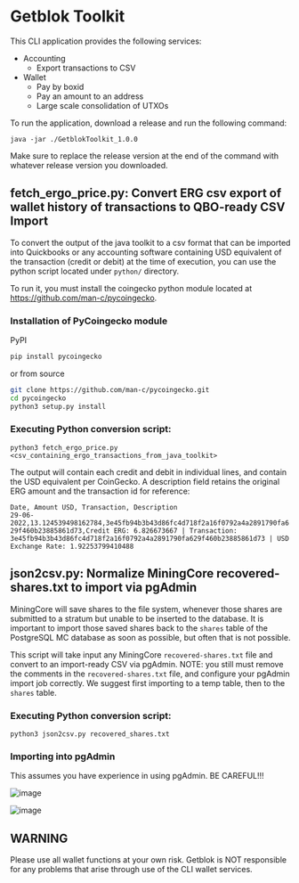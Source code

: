 # Getblok Toolkit

This CLI application provides the following services:

- Accounting
  - Export transactions to CSV
- Wallet
  - Pay by boxid
  - Pay an amount to an address
  - Large scale consolidation of UTXOs

To run the application, download a release and run the following command:

```shell
java -jar ./GetblokToolkit_1.0.0
```

Make sure to replace the release version at the end of the command with whatever release version you downloaded.

## fetch_ergo_price.py: Convert ERG csv export of wallet history of transactions to QBO-ready CSV Import

To convert the output of the java toolkit to a csv format that can be imported into Quickbooks or any accounting software containing USD equivalent of the transaction (credit or debit) at the time of execution, you can use the python script located under `python/` directory.

To run it, you must install the coingecko python module located at https://github.com/man-c/pycoingecko.

### Installation of PyCoingecko module
PyPI
```bash
pip install pycoingecko
```
or from source
```bash
git clone https://github.com/man-c/pycoingecko.git
cd pycoingecko
python3 setup.py install
```

### Executing Python conversion script:
```shell
python3 fetch_ergo_price.py <csv_containing_ergo_transactions_from_java_toolkit>
```
The output will contain each credit and debit in individual lines, and contain the USD equivalent per CoinGecko.  A description field retains the original ERG amount and the transaction id for reference:

`Date, Amount USD, Transaction, Description`  
`29-06-2022,13.124539498162784,3e45fb94b3b43d86fc4d718f2a16f0792a4a2891790fa629f460b23885861d73,Credit ERG: 6.826673667 | Transaction: 3e45fb94b3b43d86fc4d718f2a16f0792a4a2891790fa629f460b23885861d73 | USD Exchange Rate: 1.92253799410488`  

## json2csv.py: Normalize MiningCore recovered-shares.txt to import via pgAdmin
MiningCore will save shares to the file system, whenever those shares are submitted to a stratum but unable to be inserted to the database.  It is important to import those saved shares back to the `shares` table of the PostgreSQL MC database as soon as possible, but often that is not possible.  

This script will take input any MiningCore `recovered-shares.txt` file and convert to an import-ready CSV via pgAdmin.  NOTE: you still must remove the comments in the `recovered-shares.txt` file, and configure your pgAdmin import job correctly.  We suggest first importing to a temp table, then to the `shares` table.

### Executing Python conversion script:
```shell
python3 json2csv.py recovered_shares.txt
```

### Importing into pgAdmin
This assumes you have experience in using pgAdmin.  BE CAREFUL!!!

![image](https://user-images.githubusercontent.com/6125290/177885507-fc5bee1e-7bbb-4291-a60a-3dc2a927fa0f.png)

![image](https://user-images.githubusercontent.com/6125290/177885567-b47a2529-6e9d-45f4-b5b6-37d5dd751509.png)


## WARNING
Please use all wallet functions at your own risk. Getblok is NOT responsible for any problems that arise
through use of the CLI wallet services. 
